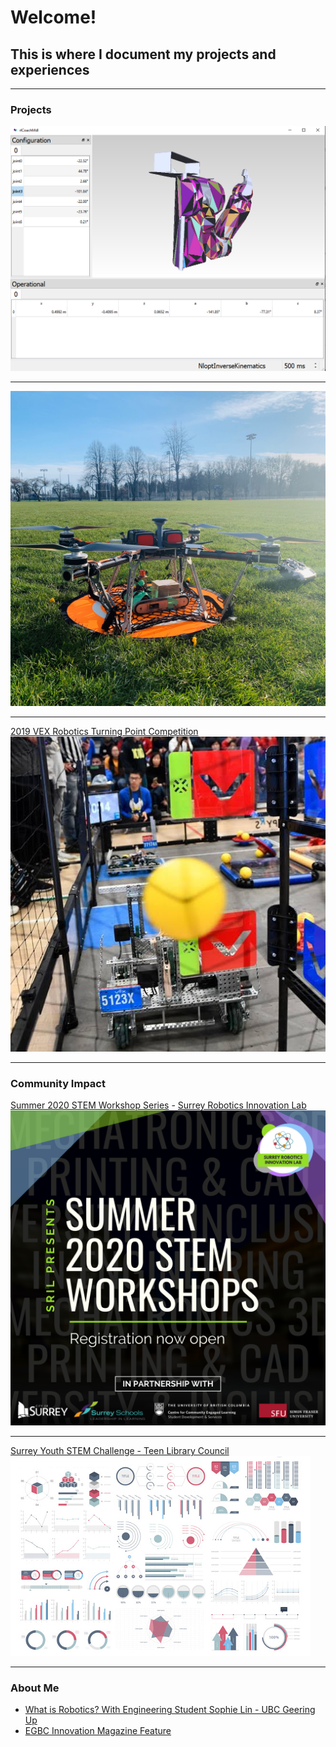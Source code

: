 # Welcome! 
## This is where I document my projects and experiences

---

### Projects

<a href="/pr2">
   <img src="images/PR2.png"> <alt="Robotics Library Model of the PR2">
</a>

---
<a href="/rhino">
   <img src="images/CondorSquare.heic"> <alt="Rhino - Unmanned Ground Vehicle">
</a>

---
[2019 VEX Robotics Turning Point Competition](/VEX2019)
<img src="images/VEX2019.png?raw=true"/>

---

### Community Impact

[Summer 2020 STEM Workshop Series](/pdf/SRIL2020workshops.pdf) - [Surrey Robotics Innovation Lab](/SRIL)
<img src="images/SRIL2020.png?raw=true"/>

---
[Surrey Youth STEM Challenge - Teen Library Council](https://voiceonline.com/surrey-youth-embrace-stem-challenge-at-surrey-libraries/)
<img src="images/dummy_thumbnail.jpg?raw=true"/>

---

### About Me

- [What is Robotics? With Engineering Student Sophie Lin - UBC Geering Up](https://www.youtube.com/watch?v=LW0tiQdmUns)
- [EGBC Innovation Magazine Feature](https://user-yinucac.cld.bz/INNOVATION-July-August-20201/20/)



